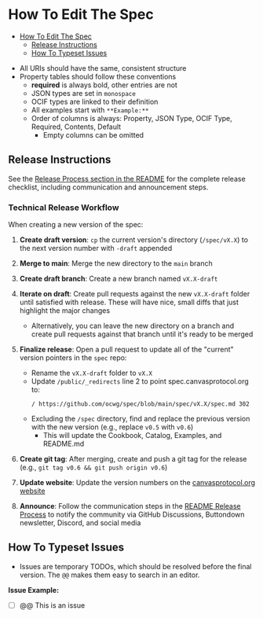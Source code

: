 # How To Edit The Spec
<!-- TOC -->
* [How To Edit The Spec](#how-to-edit-the-spec)
  * [Release Instructions](#release-instructions)
  * [How To Typeset Issues](#how-to-typeset-issues)
<!-- TOC -->

- All URIs should have the same, consistent structure
- Property tables should follow these conventions
    - **required** is always bold, other entries are not
    - JSON types are set in `monospace`
    - OCIF types are linked to their definition
    - All examples start with `**Example:**`
    - Order of columns is always: Property, JSON Type, OCIF Type, Required, Contents, Default
        - Empty columns can be omitted

## Release Instructions

See the [Release Process section in the README](../../../README.md#release-process) for the complete release checklist, including communication and announcement steps.

### Technical Release Workflow

When creating a new version of the spec:

1. **Create draft version**: `cp` the current version's directory (`/spec/vX.X`) to the next version number with `-draft` appended
2. **Merge to main**: Merge the new directory to the `main` branch
3. **Create draft branch**: Create a new branch named `vX.X-draft`
4. **Iterate on draft**: Create pull requests against the new `vX.X-draft` folder until satisfied with release. These will have nice, small diffs that just highlight the major changes
    - Alternatively, you can leave the new directory on a branch and create pull requests against that branch until it's ready to be merged

5. **Finalize release**: Open a pull request to update all of the "current" version pointers in the `spec` repo:
    - Rename the `vX.X-draft` folder to `vX.X`
    - Update `/public/_redirects` line 2 to point spec.canvasprotocol.org to:
      ```
      / https://github.com/ocwg/spec/blob/main/spec/vX.X/spec.md 302
      ```
    - Excluding the `/spec` directory, find and replace the previous version with the new version (e.g., replace `v0.5` with `v0.6`)
        - This will update the Cookbook, Catalog, Examples, and README.md

6. **Create git tag**: After merging, create and push a git tag for the release (e.g., `git tag v0.6 && git push origin v0.6`)

7. **Update website**: Update the version numbers on the [canvasprotocol.org website](https://github.com/ocwg/canvasprotocol.org/blob/main/index.html)

8. **Announce**: Follow the communication steps in the [README Release Process](../../../README.md#release-process) to notify the community via GitHub Discussions, Buttondown newsletter, Discord, and social media

## How To Typeset Issues
- Issues are temporary TODOs, which should be resolved before the final version. The `@@` makes them easy to search in an editor.

**Issue Example:**

- [ ] @@ This is an issue

